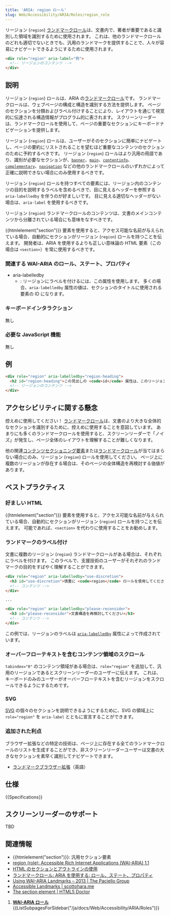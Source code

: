 ```yaml
---
title: 'ARIA: region ロール'
slug: Web/Accessibility/ARIA/Roles/region_role
---
```


リージョン (`region`) [ランドマークロール](/ja/docs/Web/Accessibility/ARIA/ARIA_Techniques#landmark_roles)は、文書内で、著者が重要であると識別した領域を識別するために使用されます。 これは、他のランドマークロールのどれも適切でないときでも、汎用のランドマークを提供することで、人々が容易にナビゲートできるようにするために使用されます。

```html
<div role="region" aria-label="例">
  <!-- リージョンのコンテンツ -->
</div>
```

## 説明

リージョン (`region`) ロールは、ARIA の[ランドマークロール](/ja/docs/Web/Accessibility/ARIA/ARIA_Techniques#landmark_roles)です。 ランドマークロールは、ウェブページの構成と構造を識別する方法を提供します。 ページのセクションを分類およびラベル付けすることにより、レイアウトを通じて視覚的に伝達される構造情報がプログラム的に表されます。 スクリーンリーダーは、ランドマークロールを使用して、ページの重要なセクションにキーボードナビゲーションを提供します。

リージョン (`region`) ロールは、ユーザーがそのセクションに簡単にナビゲートし、ページの要約にリストされることを望むほど重要なコンテンツのセクションのために予約するべきです。 リージョン (`region`) ロールはより汎用の用語であり、識別が必要なセクションが、[`banner`](/ja/docs/Web/Accessibility/ARIA/Roles/Banner_role)、[`main`](/ja/docs/Web/Accessibility/ARIA/Roles/Main_role)、[`contentinfo`](/ja/docs/Web/Accessibility/ARIA/Roles/Contentinfo_role)、[`complementary`](/ja/docs/Web/Accessibility/ARIA/Roles/Complementary_role)、[`navigation`](/ja/docs/Web/Accessibility/ARIA/Roles/Navigation_Role) などの他のランドマークロールのいずれかによって正確に説明できない場合にのみ使用するべきです。

リージョン (`region`) ロールを持つすべての要素には、リージョン内のコンテンツの目的を説明するラベルを含めるべきで、目に見えるヘッダーを参照する `aria-labelledby` を伴うのが好ましいです。 目に見える適切なヘッダーがない場合は、`aria-label` を使用するべきです。

リージョン (`region`) ランドマークロールのコンテンツは、文書のメインコンテンツから分離されている場合にも意味をなすべきです。

{{htmlelement("section")}} 要素を使用すると、アクセス可能な名前が与えられている場合、自動的にセクションがリージョン (`region`) ロールを持つことを伝えます。 開発者は、ARIA を使用するよりも正しい意味論の HTML 要素（この場合は `<section>`）を常に使用するべきです。

### 関連する WAI-ARIA のロール、ステート、プロパティ

- aria-labelledby
  - : リージョンにラベルを付けるには、この属性を使用します。 多くの場合、`aria-labelledby` 属性の値は、セクションのタイトルに使用される要素の ID になります。

### キーボードインタラクション

無し

### 必要な JavaScript 機能

無し

## 例

```html
<div role="region" aria-labelledby="region-heading">
  <h2 id="region-heading">この見出しの <code>id</code> 属性は、このリージョンがアクセス可能な名前を持つのに役立ちます</h2>
  <!-- リージョンのコンテンツ -->
</div>
```

## アクセシビリティに関する懸念

控えめに使用してください！ [ランドマークロール](/ja/docs/Web/Accessibility/ARIA/ARIA_Techniques#landmark_roles)は、文書のより大きな全体的なセクションを識別するために、控えめに使用することを意図しています。 あまりにも多くのランドマークロールを使用すると、スクリーンリーダーで「ノイズ」が発生し、ページ全体のレイアウトを理解することが難しくなります。

他の関連[コンテンツセクショニング要素](/ja/docs/Web/HTML/Element#content_sectioning)または[ランドマークロール](/ja/docs/Web/Accessibility/ARIA/ARIA_Techniques#landmark_roles)が当てはまらない場合にのみ、リージョン (`region`) ロールを使用してください。 ページ上に複数のリージョンが存在する場合は、そのページの全体構造を再検討する価値があります。

## ベストプラクティス

### 好ましい HTML

{{htmlelement("section")}} 要素を使用すると、アクセス可能な名前が与えられている場合、自動的にセクションがリージョン (`region`) ロールを持つことを伝えます。 可能であれば、`<section>` を代わりに使用することをお勧めします。

### ランドマークのラベル付け

文書に複数のリージョン (`region`) ランドマークロールがある場合は、それぞれにラベルを付けます。 このラベルで、支援技術のユーザーがそれぞれのランドマークの目的をすばやく理解することができます。

```html
<div role="region" aria-labelledby="use-discretion">
  <h3 id="use-discretion">慎重に <code>region</code> ロールを使用してください</h3>
  <!-- コンテンツ -->
</div>

...

<div role="region" aria-labelledby="please-reconsider">
  <h3 id="please-reconsider">文書構造を再検討してください</h3>
  <!-- コンテンツ -->
</div>
```

この例では、リージョンのラベルは [`aria-labelledby`](/ja/docs/Web/Accessibility/ARIA/ARIA_Techniques/Using_the_aria-labelledby_attribute) 属性によって作成されています。

### オーバーフローテキストを含むコンテンツ領域のスクロール

`tabindex="0"` のコンテンツ領域がある場合は、`role="region"` を追加して、汎用のリージョンであるとスクリーンリーダーのユーザーに伝えます。 これは、キーボードのみのユーザーがオーバーフローテキストを含むリージョンをスクロールできるようにするためです。

### SVG

[SVG](/ja/docs/Web/SVG/Element/svg) の個々のセクションを説明できるようにするために、SVG の領域上に `role="region"` を `aria-label` とともに宣言することができます。

### 追加された利点

ブラウザー拡張などの特定の技術は、ページ上に存在する全てのランドマークロールのリストを生成することができ、非スクリーンリーダーユーザーは文書の大きなセクションを素早く識別してナビゲートできます。

- [ランドマークブラウザー拡張](https://matatk.agrip.org.uk/landmarks/)（英語）

## 仕様

{{Specifications}}

## スクリーンリーダーのサポート

TBD

## 関連情報

- {{htmlelement("section")}}: 汎用セクション要素
- [region (role): Accessible Rich Internet Applications (WAI-ARIA) 1.1](https://www.w3.org/TR/wai-aria/#region)
- [HTML のセクションとアウトラインの使用](/ja/docs/Web/Guide/HTML/Using_HTML_sections_and_outlines)
- [ランドマークロール: ARIA を使用する: ロール、ステート、プロパティ](/ja/docs/Web/Accessibility/ARIA/ARIA_Techniques#landmark_roles)
- [Using WAI-ARIA Landmarks – 2013 | The Paciello Group](https://developer.paciellogroup.com/blog/2013/02/using-wai-aria-landmarks-2013/)
- [Accessible Landmarks | scottohara.me](https://www.scottohara.me/blog/2018/03/03/landmarks.html)
- [The section element | HTML5 Doctor](http://html5doctor.com/the-section-element/)

1. [**WAI-ARIA ロール**](/ja/docs/Web/Accessibility/ARIA/Roles){{ListSubpagesForSidebar("/ja/docs/Web/Accessibility/ARIA/Roles")}}

